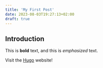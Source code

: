 ```yaml
---
title: 'My First Post'
date: 2023-08-03T19:27:13+02:00
draft: true
---
```


## Introduction

This is **bold** text, and this is _emphasized_ text.

Visit the [Hugo](https://gohugo.io) website!
